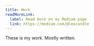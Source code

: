 ```yaml
---
title: Work
readMoreLink:
  label: Read more on my Medium page
  link: https://medium.com/@leacandle
---
```

These is my work. Mostly written.